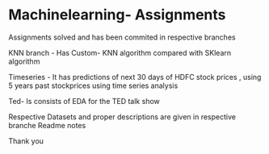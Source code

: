 # Machinelearning- Assignments 

Assignments solved and has been commited in respective branches

KNN branch - Has Custom- KNN algorithm compared with SKlearn algorithm 

Timeseries - It has predictions of next 30 days of HDFC stock prices , using 5 years past stockprices using time series analysis

Ted- Is consists of EDA for the TED talk show

Respective Datasets and proper descriptions are given in respective branche Readme notes 

Thank you
